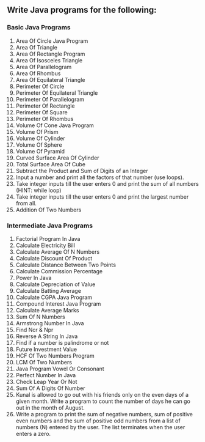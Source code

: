 ## Write Java programs for the following:

### Basic Java Programs

1. Area Of Circle Java Program
2. Area Of Triangle
3. Area Of Rectangle Program
4. Area Of Isosceles Triangle
5. Area Of Parallelogram
6. Area Of Rhombus
7. Area Of Equilateral Triangle
8. Perimeter Of Circle
9. Perimeter Of Equilateral Triangle
10. Perimeter Of Parallelogram
11. Perimeter Of Rectangle
12. Perimeter Of Square
13. Perimeter Of Rhombus
14. Volume Of Cone Java Program
15. Volume Of Prism
16. Volume Of Cylinder
17. Volume Of Sphere
18. Volume Of Pyramid
19. Curved Surface Area Of Cylinder
20. Total Surface Area Of Cube
21. Subtract the Product and Sum of Digits of an Integer
22. Input a number and print all the factors of that number (use loops).
23. Take integer inputs till the user enters 0 and print the sum of all numbers
    (HINT: while loop)
24. Take integer inputs till the user enters 0 and print the largest number from
    all.
25. Addition Of Two Numbers

### Intermediate Java Programs

1. Factorial Program In Java
2. Calculate Electricity Bill
3. Calculate Average Of N Numbers
4. Calculate Discount Of Product
5. Calculate Distance Between Two Points
6. Calculate Commission Percentage
7. Power In Java
8. Calculate Depreciation of Value
9. Calculate Batting Average
10. Calculate CGPA Java Program
11. Compound Interest Java Program
12. Calculate Average Marks
13. Sum Of N Numbers
14. Armstrong Number In Java
15. Find Ncr & Npr
16. Reverse A String In Java
17. Find if a number is palindrome or not
18. Future Investment Value
19. HCF Of Two Numbers Program
20. LCM Of Two Numbers
21. Java Program Vowel Or Consonant
22. Perfect Number In Java
23. Check Leap Year Or Not
24. Sum Of A Digits Of Number
25. Kunal is allowed to go out with his friends only on the even days of a given month. Write a program to count the number of days he can go out in the month of August.
26. Write a program to print the sum of negative numbers, sum of positive even numbers and the sum of positive odd numbers from a list of numbers (N) entered by the user. The list terminates when the user enters a zero.
